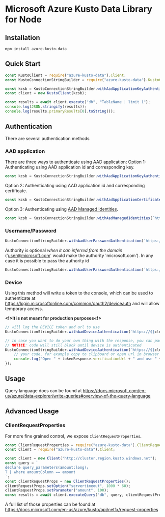 # Microsoft Azure Kusto Data Library for Node

## Installation

`npm install azure-kusto-data`

## Quick Start

```javascript 
const KustoClient = require("azure-kusto-data").Client;
const KustoConnectionStringBuilder = require("azure-kusto-data").KustoConnectionStringBuilder;

const kcsb = KustoConnectionStringBuilder.withAadApplicationKeyAuthentication(`https://${clusterName}.kusto.windows.net`,'appid','appkey','authorityId');
const client = new KustoClient(kcsb);

const results = await client.execute("db", "TableName | limit 1");
console.log(JSON.stringify(results));
console.log(results.primaryResults[0].toString());

```

## Authentication
There are several authentication methods

### AAD application
There are three ways to authenticate using AAD application:
Option 1: Authenticating using AAD application id and corresponding key.
```javascript
const kcsb = KustoConnectionStringBuilder.withAadApplicationKeyAuthentication(`https://${clusterName}.kusto.windows.net`,'appid','appkey','authorityId');
```

Option 2: Authenticating using AAD application id and corresponding certificate.

```javascript
const kcsb = KustoConnectionStringBuilder.withAadApplicationCertificateAuthentication(`https://${clusterName}.kusto.windows.net`, 'appid', 'certificate', 'thumbprint', 'authorityId');
```

Option 3: Authenticating using [AAD Managed Identities](https://docs.microsoft.com/en-us/azure/active-directory/managed-identities-azure-resources/overview).

```javascript
const kcsb = KustoConnectionStringBuilder.withAadManagedIdentities(`https://${clusterName}.kusto.windows.net`, '(Optional)msiEndpoint', '(Optional)clientId');
```


### Username/Password
```javascript
KustoConnectionStringBuilder.withAadUserPasswordAuthentication(`https://${clusterName}.kusto.windows.net`,'username','password');
```

Authority is optional *when it can inferred from the domain* ('user@microsoft.com' would make the authority 'microsoft.com'). 
In any case it is possible to pass the authority id
```javascript
KustoConnectionStringBuilder.withAadUserPasswordAuthentication(`https://${clusterName}.kusto.windows.net`,'username','password','authorityId');
```

### Device
Using this method will write a token to the console, which can be used to authenticate at https://login.microsoftonline.com/common/oauth2/deviceauth and will allow temporary access. 

**<!>It is not meant for production purposes<!>**

```javascript
// will log the DEVICE token and url to use
KustoConnectionStringBuilder.withAadDeviceAuthentication(`https://${clusterName}.kusto.windows.net`, authId);

// in case you want to do your own thing with the response, you can pass a callback
// NOTICE: code will still block until device is authenticated
KustoConnectionStringBuilder.withAadDeviceAuthentication(`https://${clusterName}.kusto.windows.net`, authId, (toeknResponse) => {
    // your code, for example copy to clipboard or open url in browser
    console.log("Open " + tokenResponse.verificationUrl + " and use " + tokenResponse.userCode + " code to authorize.");
});
```

## Usage
Query language docs can be found at https://docs.microsoft.com/en-us/azure/data-explorer/write-queries#overview-of-the-query-language

## Advanced Usage

### ClientRequestProperties

For more fine grained control, we expose `ClientRequestProperties`.

```javascript
const ClientRequestProperties = require("azure-kusto-data").ClientRequestProperties;
const Client = require("azure-kusto-data").Client;

const client = new Client("http://cluster.region.kusto.windows.net");
const query = `
declare query_parameters(amount:long);
T | where amountColumn == amount
`;
const clientRequestProps = new ClientRequestProperties();
clientRequestProps.setOption("servertimeout", 1000 * 60);
clientRequestProps.setParameter("amount", 100);
const results = await client.executeQuery("db", query, clientRequestProps);
```

A full list of those properties can be found at https://docs.microsoft.com/en-us/azure/kusto/api/netfx/request-properties

